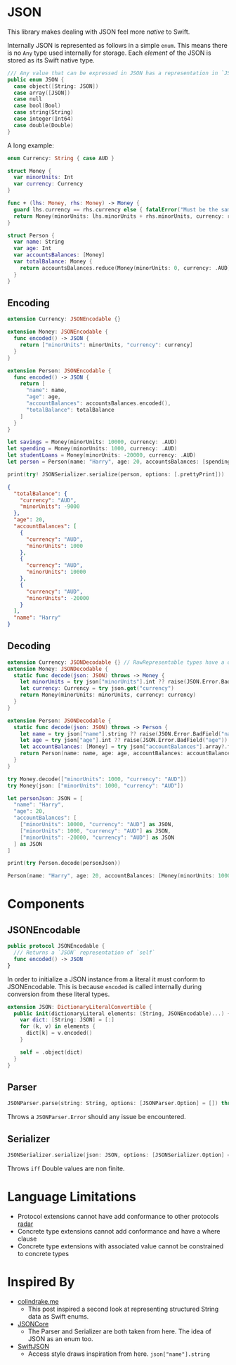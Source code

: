 # JSON

This library makes dealing with JSON feel more _native_ to Swift.

Internally JSON is represented as follows in a simple `enum`. This means there is no
`Any` type used internally for storage. Each _element_ of the JSON is stored as its Swift native type.

```swift
/// Any value that can be expressed in JSON has a representation in `JSON`.
public enum JSON {
  case object([String: JSON])
  case array([JSON])
  case null
  case bool(Bool)
  case string(String)
  case integer(Int64)
  case double(Double)
}
```

A long example:

```swift
enum Currency: String { case AUD }

struct Money {
  var minorUnits: Int
  var currency: Currency
}

func + (lhs: Money, rhs: Money) -> Money {
  guard lhs.currency == rhs.currency else { fatalError("Must be the same currency") }
  return Money(minorUnits: lhs.minorUnits + rhs.minorUnits, currency: rhs.currency)
}

struct Person {
  var name: String
  var age: Int
  var accountsBalances: [Money]
  var totalBalance: Money {
    return accountsBalances.reduce(Money(minorUnits: 0, currency: .AUD), combine: +)
  }
}
```

## Encoding

```swift
extension Currency: JSONEncodable {}

extension Money: JSONEncodable {
  func encoded() -> JSON {
    return ["minorUnits": minorUnits, "currency": currency]
  }
}

extension Person: JSONEncodable {
  func encoded() -> JSON {
    return [
      "name": name,
      "age": age,
      "accountBalances": accountsBalances.encoded(),
      "totalBalance": totalBalance
    ]
  }
}

let savings = Money(minorUnits: 10000, currency: .AUD)
let spending = Money(minorUnits: 1000, currency: .AUD)
let studentLoans = Money(minorUnits: -20000, currency: .AUD)
let person = Person(name: "Harry", age: 20, accountsBalances: [spending, savings, studentLoans])

print(try! JSONSerializer.serialize(person, options: [.prettyPrint]))
```

```json
{
  "totalBalance": {
    "currency": "AUD",
    "minorUnits": -9000
  },
  "age": 20,
  "accountBalances": [
    {
      "currency": "AUD",
      "minorUnits": 1000
    },
    {
      "currency": "AUD",
      "minorUnits": 10000
    },
    {
      "currency": "AUD",
      "minorUnits": -20000
    }
  ],
  "name": "Harry"
}
```

## Decoding

```swift
extension Currency: JSONDecodable {} // RawRepresentable types have a default implementation. You must still conform though.
extension Money: JSONDecodable {
  static func decode(json: JSON) throws -> Money {
    let minorUnits = try json["minorUnits"].int ?? raise(JSON.Error.BadField("minorUnits"))
    let currency: Currency = try json.get("currency")
    return Money(minorUnits: minorUnits, currency: currency)
  }
}

extension Person: JSONDecodable {
  static func decode(json: JSON) throws -> Person {
    let name = try json["name"].string ?? raise(JSON.Error.BadField("name"))
    let age = try json["age"].int ?? raise(JSON.Error.BadField("age"))
    let accountBalances: [Money] = try json["accountBalances"].array?.flatMap(Money.init) ?? []
    return Person(name: name, age: age, accountBalances: accountBalances)
  }
}

try Money.decode(["minorUnits": 1000, "currency": "AUD"])
try Money(json: ["minorUnits": 1000, "currency": "AUD"])

let personJson: JSON = [
  "name": "Harry",
  "age": 20,
  "accountBalances": [
    ["minorUnits": 10000, "currency": "AUD"] as JSON,
    ["minorUnits": 1000, "currency": "AUD"] as JSON,
    ["minorUnits": -20000, "currency": "AUD"] as JSON
  ] as JSON
]

print(try Person.decode(personJson))
```

```swift
Person(name: "Harry", age: 20, accountBalances: [Money(minorUnits: 10000, currency: Currency.AUD), Money(minorUnits: 1000, currency: Currency.AUD), Money(minorUnits: -20000, currency: Currency.AUD)])
```

# Components

## JSONEncodable
```swift
public protocol JSONEncodable {
  /// Returns a `JSON` representation of `self`
  func encoded() -> JSON
}
```

In order to initialize a JSON instance from a literal it must conform to JSONEncodable.
This is because `encoded` is called internally during conversion from these
literal types.

```swift
extension JSON: DictionaryLiteralConvertible {
  public init(dictionaryLiteral elements: (String, JSONEncodable)...) {
    var dict: [String: JSON] = [:]
    for (k, v) in elements {
      dict[k] = v.encoded()
    }

    self = .object(dict)
  }
}
```

## Parser
```swift
JSONParser.parse(string: String, options: [JSONParser.Option] = []) throws -> JSON
```
Throws a `JSONParser.Error` should any issue be encountered.

## Serializer
```swift
JSONSerializer.serialize(json: JSON, options: [JSONSerializer.Option] = []) throws -> String
```
Throws `iff` Double values are non finite.

# Language Limitations
- Protocol extensions cannot have add conformance to other protocols [radar](http://www.openradar.me/23433955)
- Concrete type extensions cannot add conformance and have a where clause
- Concrete type extensions with associated value cannot be constrained to concrete types

# Inspired By
- [colindrake.me](http://colindrake.me/2015/10/28/implementing-a-small-dsl-in-swift/)
  + This post inspired a second look at representing structured String data as Swift enums.
- [JSONCore](https://github.com/tyrone-sudeium/JSONCore)
  + The Parser and Serializer are both taken from here. The idea of JSON as an enum too.
- [SwiftJSON](https://github.com/SwiftyJSON/SwiftyJSON)
  + Access style draws inspiration from here. `json["name"].string`
